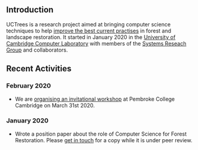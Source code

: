## Introduction

UCTrees is a research project aimed at bringing computer science techniques to help [improve the best current practises](background.html) in forest and landscape restoration.  It started in January 2020 in the [University of Cambridge Computer Laboratory](https://www.cl.cam.ac.uk/) with members of the [Systems Reseach Group](people.html) and collaborators.

## Recent Activities

### February 2020

- We are [organising an invitational workshop](workshop-march-2020.html) at Pembroke College Cambridge on March 31st 2020.

### January 2020

- Wrote a position paper about the role of Computer Science for Forest Restoration. Please [get in touch](people.html) for a copy while it is under peer review.

